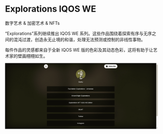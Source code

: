 # Explorations IQOS WE

数字艺术 & 加密艺术 & NFTs

“Explorations”系列继续推出 IQOS WE 系列。这些作品围绕着探索有序与无序之间的混沌过渡，创造永无止境的和谐，处理无法预测或控制的非线性事物。

每件作品的灵感都来自于全新 IQOS WE 版的色彩及其动态色彩，这将有助于让艺术家的壁画栩栩如生。

![nft](5342132343221_new.png)
